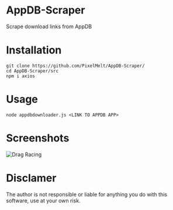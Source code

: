 # AppDB-Scraper
Scrape download links from AppDB

# Installation
```
git clone https://github.com/PixelMelt/AppDB-Scraper/
cd AppDB-Scraper/src
npm i axios
```

# Usage
```
node appdbdownloader.js <LINK TO APPDB APP>
```

# Screenshots
![Drag Racing](https://cdn.upload.systems/uploads/08bYVLnl.png)

# Disclamer
The author is not responsible or liable for anything you do with this software, use at your own risk.
